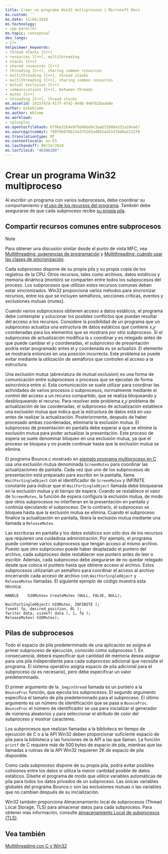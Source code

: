 ```yaml
---
title: Crear un programa Win32 multiproceso | Microsoft Docs
ms.custom: ''
ms.date: 11/04/2016
ms.technology:
- cpp-parallel
ms.topic: conceptual
dev_langs:
- C++
helpviewer_keywords:
- thread stacks [C++]
- resources [C++], multithreading
- stacks [C++]
- shared resources [C++]
- threading [C++], sharing common resources
- multithreading [C++], thread stacks
- multithreading [C++], sharing common resources
- mutual exclusion [C++]
- communications [C++], between threads
- mutex [C++]
- threading [C++], thread stacks
ms.assetid: 1415f47d-417f-4f42-949b-946fb28aab0e
author: mikeblome
ms.author: mblome
ms.workload:
- cplusplus
ms.openlocfilehash: bf9be32b4e9f9d46be9c3aa6f2b80a331a18ea67
ms.sourcegitcommit: 799f9b976623a375203ad8b2ad5147bd6a2212f0
ms.translationtype: MT
ms.contentlocale: es-ES
ms.lasthandoff: 09/19/2018
ms.locfileid: "46386280"
---
```

# <a name="writing-a-multithreaded-win32-program"></a>Crear un programa Win32 multiproceso

Al escribir un programa con varios subprocesos, debe coordinar su comportamiento y [el uso de los recursos del programa](#_core_sharing_common_resources_between_threads). También debe asegurarse de que cada subproceso recibe [su propia pila](#_core_thread_stacks).

##  <a name="_core_sharing_common_resources_between_threads"></a> Compartir recursos comunes entre subprocesos

> [!NOTE]
>  Para obtener una discusión similar desde el punto de vista MFC, vea [Multithreading: sugerencias de programación](multithreading-programming-tips.md) y [Multithreading: cuándo usar las clases de sincronización](multithreading-when-to-use-the-synchronization-classes.md).

Cada subproceso dispone de su propia pila y su propia copia de los registros de la CPU. Otros recursos, tales como archivos, datos estáticos y memoria dinámica (montón) se comparten entre todos los subprocesos del proceso. Los subprocesos que utilizan estos recursos comunes deben estar sincronizados. Win32 proporciona varios métodos para sincronizar recursos, entre los que se incluyen semáforos, secciones críticas, eventos y exclusiones mutuas (mutex).

Cuando varios subprocesos obtienen acceso a datos estáticos, el programa debe contemplar y solucionar los posibles conflictos que puedan resultar del acceso a los recursos. Considere la posibilidad de un programa que un subproceso actualiza una estructura de datos estáticos que contiene *x*,*y* coordenadas para los elementos que se mostrará por otro subproceso. Si el subproceso de actualización modifica la *x* coordinar y es relegado antes de que puede cambiar el *y* coordenadas, el subproceso de presentación podría estar programado antes el *y* coordenada es se actualizó. El elemento se mostraría entonces en una posición incorrecta. Este problema se puede evitar mediante la utilización de semáforos que controlen el acceso a la estructura.

Una exclusión mutua (abreviatura de *mut*ual *ex*clusion) es una forma de comunicación entre subprocesos o procesos que se ejecutan de forma asincrónica entre sí. Esta comunicación se suele utilizar para coordinar las actividades de varios procesos o subprocesos, normalmente mediante el control del acceso a un recurso compartido, que se realiza bloqueando y desbloqueando el recurso. Para resolver este problema *x*,*y* problema de actualización de las coordenadas, el subproceso de actualización establece una exclusión mutua que indica que la estructura de datos está en uso antes de realizar la actualización. Posteriormente, después de haber procesado ambas coordenadas, eliminaría la exclusión mutua. El subproceso de presentación en pantalla debe esperar a que se elimine la exclusión mutua para poder actualizar la presentación. Este proceso de espera se suele denominar bloqueo en una exclusión mutua, ya que el proceso se bloquea y no puede continuar hasta que la exclusión mutua se elimina.

El programa Bounce.c mostrado en [ejemplo programa multiproceso en C](sample-multithread-c-program.md) usa una exclusión mutua denominada `ScreenMutex` para coordinar las actualizaciones de pantalla. Cada vez que uno de los subprocesos de presentación está preparado para escribir en la pantalla, llama `WaitForSingleObject` con el identificador de `ScreenMutex` y INFINITE constante para indicar que el `WaitForSingleObject` llamada debe bloquearse en la exclusión mutua y el tiempo de espera. Cuando se restablece el valor de `ScreenMutex`, la función de espera configura la exclusión mutua, de modo que otros subprocesos no interfieran en la presentación en pantalla y continúa ejecutando el subproceso. De lo contrario, el subproceso se bloquea hasta que la exclusión mutua se elimina. Cuando el subproceso finalice la actualización en pantalla, libera la exclusión mutua mediante una llamada a `ReleaseMutex`.

Las escrituras en pantalla y los datos estáticos son sólo dos de los recursos que requieren una cuidadosa administración. Por ejemplo, el programa puede contener varios subprocesos que tengan acceso al mismo archivo. Puesto que otro subproceso puede haber desplazado el puntero del archivo, cada subproceso debe restablecer ese puntero antes de leer o escribir. Además, cada subproceso debe asegurarse de no quedar relegado desde que coloca el puntero hasta que obtiene acceso al archivo. Estos subprocesos utilizarían un semáforo para coordinar el acceso al archivo encerrando cada acceso de archivo con `WaitForSingleObject` y `ReleaseMutex` llamadas. El siguiente ejemplo de código muestra esta técnica:

```
HANDLE    hIOMutex= CreateMutex (NULL, FALSE, NULL);

WaitForSingleObject( hIOMutex, INFINITE );
fseek( fp, desired_position, 0L );
fwrite( data, sizeof( data ), 1, fp );
ReleaseMutex( hIOMutex);
```

##  <a name="_core_thread_stacks"></a> Pilas de subprocesos

Todo el espacio de pila predeterminado de una aplicación se asigna al primer subproceso de ejecución, conocido como subproceso 1. En consecuencia, deberá especificar qué cantidad de memoria desea asignar para una pila independiente para cada subproceso adicional que necesite el programa. El sistema operativo asigna espacio de pila adicional para el subproceso (si es necesario), pero debe especificar un valor predeterminado.

El primer argumento de la `_beginthread` llamada es un puntero a la `BounceProc` función, que ejecuta los subprocesos. El segundo argumento especifica el tamaño de pila predeterminado para el subproceso. El último argumento es un número de identificación que se pasa a `BounceProc`. `BounceProc` el número de identificador se usa para inicializar el generador de números aleatorios y para seleccionar el atributo de color del subproceso y mostrar caracteres.

Los subprocesos que realizan llamadas a la biblioteca en tiempo de ejecución de C o a la API Win32 deben proporcionar suficiente espacio de pila para la biblioteca y las funciones de la API a las que llaman. La función `printf` de C requiere más de 500 bytes de espacio de pila, mientras que las llamadas a rutinas de la API Win32 requieren 2K de espacio de pila disponible.

Como cada subproceso dispone de su propia pila, podrá evitar posibles colisiones entre los datos si utiliza la menor cantidad posible de datos estáticos. Diseñe el programa de modo que utilice variables automáticas de pila para todos los datos privados de un subproceso. Las únicas variables globales del programa Bounce.c son las exclusiones mutuas o las variables que no cambian después de su inicialización.

Win32 también proporciona Almacenamiento local de subprocesos (Thread Local Storage, TLS) para almacenar datos para cada subproceso. Para obtener más información, consulte [almacenamiento Local de subprocesos (TLS)](thread-local-storage-tls.md).

## <a name="see-also"></a>Vea también

[Multithreading con C y Win32](multithreading-with-c-and-win32.md)